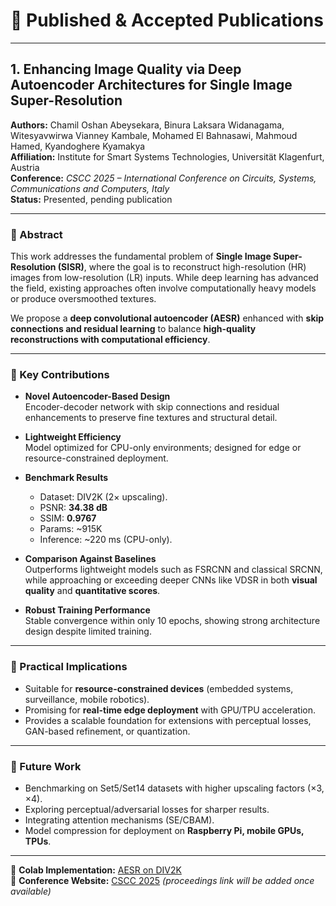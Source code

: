 # 📄 Published & Accepted Publications

---

## 1. Enhancing Image Quality via Deep Autoencoder Architectures for Single Image Super-Resolution  
**Authors:** Chamil Oshan Abeysekara, Binura Laksara Widanagama, Witesyavwirwa Vianney Kambale, Mohamed El Bahnasawi, Mahmoud Hamed, Kyandoghere Kyamakya  
**Affiliation:** Institute for Smart Systems Technologies, Universität Klagenfurt, Austria  
**Conference:** *CSCC 2025 – International Conference on Circuits, Systems, Communications and Computers, Italy*  
**Status:** Presented, pending publication  

---

### 🔹 Abstract
This work addresses the fundamental problem of **Single Image Super-Resolution (SISR)**, where the goal is to reconstruct high-resolution (HR) images from low-resolution (LR) inputs. While deep learning has advanced the field, existing approaches often involve computationally heavy models or produce oversmoothed textures.  

We propose a **deep convolutional autoencoder (AESR)** enhanced with **skip connections and residual learning** to balance **high-quality reconstructions with computational efficiency**.  

---

### 🔹 Key Contributions
- **Novel Autoencoder-Based Design**  
  Encoder-decoder network with skip connections and residual enhancements to preserve fine textures and structural detail.  

- **Lightweight Efficiency**  
  Model optimized for CPU-only environments; designed for edge or resource-constrained deployment.  

- **Benchmark Results**  
  - Dataset: DIV2K (2× upscaling).  
  - PSNR: **34.38 dB**  
  - SSIM: **0.9767**  
  - Params: ~915K  
  - Inference: ~220 ms (CPU-only).  

- **Comparison Against Baselines**  
  Outperforms lightweight models such as FSRCNN and classical SRCNN, while approaching or exceeding deeper CNNs like VDSR in both **visual quality** and **quantitative scores**.  

- **Robust Training Performance**  
  Stable convergence within only 10 epochs, showing strong architecture design despite limited training.  

---

### 🔹 Practical Implications
- Suitable for **resource-constrained devices** (embedded systems, surveillance, mobile robotics).  
- Promising for **real-time edge deployment** with GPU/TPU acceleration.  
- Provides a scalable foundation for extensions with perceptual losses, GAN-based refinement, or quantization.  

---

### 🔹 Future Work
- Benchmarking on Set5/Set14 datasets with higher upscaling factors (×3, ×4).  
- Exploring perceptual/adversarial losses for sharper results.  
- Integrating attention mechanisms (SE/CBAM).  
- Model compression for deployment on **Raspberry Pi, mobile GPUs, TPUs**.  

---

🔗 **Colab Implementation:** [AESR on DIV2K](https://bit.ly/AESR-DIV2K-Colab)  
🔗 **Conference Website:** [CSCC 2025](https://www.cscc.co/) *(proceedings link will be added once available)*  

